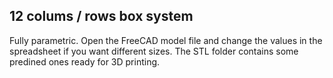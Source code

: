 ## 12 colums / rows box system

Fully parametric. Open the FreeCAD model file and change the values in the spreadsheet if you want different sizes. The STL folder contains some predined ones ready for 3D printing.
